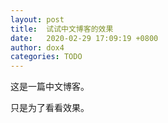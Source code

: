 ```yaml
---
layout: post
title:  试试中文博客的效果
date:   2020-02-29 17:09:19 +0800
author: dox4
categories: TODO
---
```


这是一篇中文博客。

只是为了看看效果。